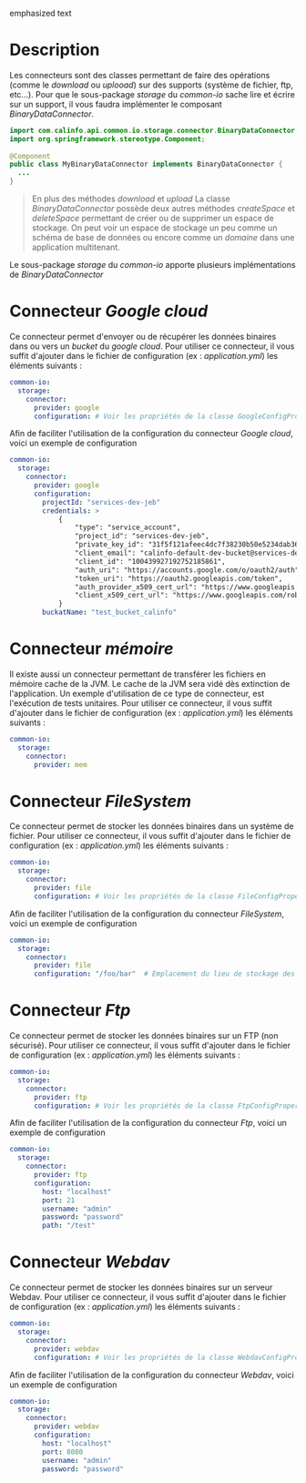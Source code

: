 emphasized text
# Description

Les connecteurs sont des classes permettant de faire des opérations (comme le *download* ou *uplooad*) sur des supports (système de fichier, ftp, etc...). Pour que le sous-package *storage* du *common-io* sache lire et écrire sur un support, il vous faudra implémenter le composant *BinaryDataConnector*.

```java
import com.calinfo.api.common.io.storage.connector.BinaryDataConnector;  
import org.springframework.stereotype.Component;  
  
@Component  
public class MyBinaryDataConnector implements BinaryDataConnector {  
  ...
}
```  
> En plus des méthodes *download* et *upload* La classe *BinaryDataConnector* possède deux autres méthodes *createSpace* et *deleteSpace* permettant de créer ou de supprimer un espace de stockage. On peut voir un espace de stockage un peu comme un schéma de base de données ou encore comme un *domaine* dans une application multitenant.

Le sous-package *storage* du *common-io* apporte plusieurs implémentations de *BinaryDataConnector*

# Connecteur *Google cloud*

Ce connecteur permet d'envoyer ou de récupérer les données binaires dans ou vers un *bucket* du *google cloud*. Pour utiliser ce connecteur, il vous suffit d'ajouter dans le fichier de configuration (ex : *application.yml*) les éléments suivants :

```yaml
common-io:  
  storage: 
    connector: 
      provider: google 
      configuration: # Voir les propriétés de la classe GoogleConfigProperties  
```  

Afin de faciliter l'utilisation de la configuration du connecteur *Google cloud*, voici un exemple de configuration

```yaml
common-io:  
  storage: 
    connector: 
	  provider: google 
      configuration: 
        projectId: "services-dev-jeb" 
        credentials: > 
            { 
                "type": "service_account", 
                "project_id": "services-dev-jeb", 
                "private_key_id": "31f5f121afeec4dc7f38230b50e5234dab366639", "private_key": "-----BEGIN PRIVATE KEY-----\nMIIEvgIBADANBgkqhkiG9w0BAQEFBBSCBKgwggSkAgEAAoIBAQCj7XLnMHAGf3/j\nURs5f+nm0dWyKeFnrS8H/zRMeOLmiZn7/RH2X7KdPo3dPYwSNE7ZEGup6AWnl7MN\nmsSIL4kurp3E24ucF6pRP0XRl8HLGrORFIb4NBw2vAXD1A37uVUqxtRaYamzA2x5\nPbA+YjtpFDS2AKP0Q9/9r6RyKu6vOsit/eePYRKT2YTNhT0Xu2xnUzZ0I4n2BLBQ\nMOpnXyTrp8bcqPIthyUzYR0bnRlxHF2YPADn1z4TtflxKzVwXstBT/WVMupyjcBN\n7Bwz29WfqIlky2e+4vrxYrVvsNdW75rK7DTCTyna/GaFKNcwRrVQ6sZnhxYXsCs+\n+w6U1WxXAgMBAAECggEABFF83GcarqpIUS0ayzVnkP7oGcz7NPnUhcVDuG5IhjAw\nWUKZRGT1Q3LijPh2zyf1UOyI0GRL541RDzFm97JOl9TwU+P3jNPUe3smyvti3/VC\n07ZJuH/YEUh7kmU10IUQDW9tcYJc1H6N4WfAeGHzgmtFaw+yHWq/LfXJjDarUPxd\npTKhrupRy2flyN6wEPExRGUz+xi8T2UowU/VrGqvzZFx000aZ4YVclRWUO+N5A0s\nRdbS3Hx9G4Tq2ZUHuSmP66Eak4e3NrZciySixJ1upUwHrBdJ+HvBKa8ds3i0NnrO\niQd6EQfti/93owKeHoYWIt4bOQCc+bwin1XKH3clGQKBgQDUAQLleHaymTNKpxOp\nmJgmNYBdAggVX8GlnNo9J3Sr/aNRsXhF2yTBxSog6VyXY4Q1+VbtBILJqpSi2DvR\n5tLUnx/XrOJBQfvcW9RXtNB4Be2Kg1pfAiwluJfD7tZV4Nkct12NUjCi1FZMkdKv\nnFiZcE5iSErQ1JaPWwu9F99v+wKBgQDF8lCQXC84o91cNHtPC3W7Gk3TfbyOups6\nCfRNwrDB+WtvUURf+BI2zLP/dd33yOMzkPaOUuSKRUjPwVlzWpVbRKOT3jBEa8Fj\nRGJuPjx44eLuQUfNZOhpcJctiMz+xooAshdV6bZOAvX5YnKQOTbGjtQh0snByhWt\n7q1e0SVaVQKBgCGkh3EizLNK3HjcSqJ/NKXbl6Mqz12U9IXzfi52NG2WsnQkVZHA\nVPTq9OSEI81iXXizOLgkHx0hlLTC27tTheF33vW62azBa9ZsPCYu62YgirGQZqbt\nEVRrFqphHGJEbC/CaXYjtNQiHg/IlEaJ6QVwbP/ruPOqyLm3GQXI5AxBAoGBAKrE\n6MIR9V8c50yzrim8Tj4zbC7ny7Mqw93nVo97RfiiUBBCAQX2Quhp42OhcPRip7gF\n+N9CHg43xaAOQzhkTnPlnGVmCygL+lPEXFKVeKAk6Bz5zpMg2eyVCKds3MVzzPza\np40jynY00bXrO8C2y02zTMk9S3fW+qsKPSGOt3XdAoGBAL2Bbu/Ycj0cTUu/pO8f\nAvTa2eI0sBNWeXWMTB5NY42LW02xjb/gd64q/QuMKb0AR1AIlCkB/l0HXSmh35PP\no1OL5EfwRc/BcWD8FrfmTYBuhU3BOb8qlEm/nIuINuXnYzXpln4EmRk+IXjBLdE7\nOklz+wPk1O+SeXha9ntt4WrG\n-----END PRIVATE KEY-----\n", 
                "client_email": "calinfo-default-dev-bucket@services-dev-jeb.iam.gserviceaccount.com", 
                "client_id": "100439927192752185861", 
                "auth_uri": "https://accounts.google.com/o/oauth2/auth", 
                "token_uri": "https://oauth2.googleapis.com/token", 
                "auth_provider_x509_cert_url": "https://www.googleapis.com/oauth2/v1/certs", 
                "client_x509_cert_url": "https://www.googleapis.com/robot/v1/metadata/x509/calinfo-default-dev-bucket%40services-dev-jeb.iam.gserviceaccount.com" 
            } 
        buckatName: "test_bucket_calinfo"  
```  

# Connecteur *mémoire*

Il existe aussi un connecteur permettant de transférer les fichiers en mémoire cache de la JVM. Le cache de la JVM sera vidé dès extinction de l'application. Un exemple d'utilisation de ce type de connecteur, est l'exécution de tests unitaires. Pour utiliser ce connecteur, il vous suffit d'ajouter dans le fichier de configuration (ex : *application.yml*) les éléments suivants :

```yaml
common-io:  
  storage: 
    connector:
	  provider: mem  
```  

# Connecteur *FileSystem*

Ce connecteur permet de stocker les données binaires dans un système de fichier. Pour utiliser ce connecteur, il vous suffit d'ajouter dans le fichier de configuration (ex : *application.yml*) les éléments suivants :

```yaml
common-io:  
  storage: 
    connector: 
	  provider: file 
	  configuration: # Voir les propriétés de la classe FileConfigProperties  
```  

Afin de faciliter l'utilisation de la configuration du connecteur *FileSystem*, voici un exemple de configuration

```yaml
common-io:  
  storage: 
    connector: 
	  provider: file 
	  configuration: "/foo/bar"  # Emplacement du lieu de stockage des fichiers
```  

# Connecteur *Ftp*

Ce connecteur permet de stocker les données binaires sur un FTP (non sécurisé). Pour utiliser ce connecteur, il vous suffit d'ajouter dans le fichier de configuration (ex : *application.yml*) les éléments suivants :

```yaml
common-io:
  storage:
    connector:
      provider: ftp
      configuration: # Voir les propriétés de la classe FtpConfigProperties  
```  

Afin de faciliter l'utilisation de la configuration du connecteur *Ftp*, voici un exemple de configuration

```yaml
common-io:
  storage:
    connector:
      provider: ftp
      configuration:
        host: "localhost"
        port: 21
        username: "admin"
        password: "password"
        path: "/test"  
```

# Connecteur *Webdav*

Ce connecteur permet de stocker les données binaires sur un serveur Webdav. Pour utiliser ce connecteur, il vous suffit d'ajouter dans le fichier de configuration (ex : *application.yml*) les éléments suivants :

```yaml
common-io:  
  storage: 
    connector: 
      provider: webdav 
      configuration: # Voir les propriétés de la classe WebdavConfigProperties  
```  

Afin de faciliter l'utilisation de la configuration du connecteur *Webdav*, voici un exemple de configuration

```yaml
common-io:  
  storage: 
    connector: 
      provider: webdav
      configuration:
        host: "localhost"
        port: 8080
        username: "admin"
        password: "password"  
```
